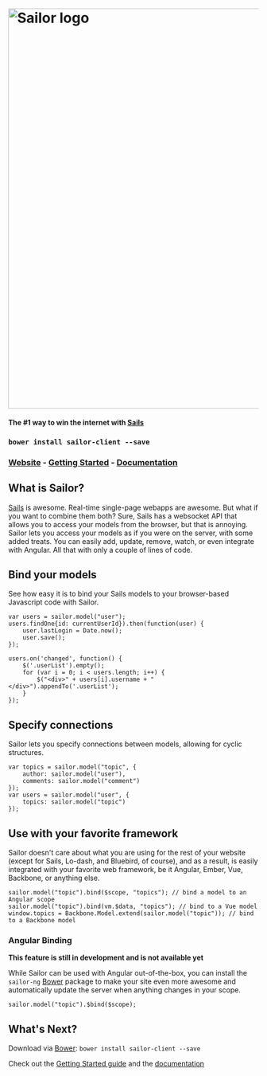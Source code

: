 # [<img src="http://i.imgur.com/VjhXaUr.png" alt="Sailor logo" title="Sailor" width="804px" />](http://mrfishie.github.io/sailor)

**The #1 way to win the internet with [Sails](http://sailsjs.org/)**

### `bower install sailor-client --save`
### [Website](http://mrfishie.github.io/sailor) - [Getting Started](http://mrfishie.github.io/sailor/#/getStarted) - [Documentation](http://mrfishie.github.io/sailor/#/documentation)

## What is Sailor?

[Sails](http://sailsjs.org/) is awesome. Real-time single-page webapps are awesome. But what if you want to combine them
both? Sure, Sails has a websocket API that allows you to access your models from the browser, but that is annoying. Sailor
lets you access your models as if you were on the server, with some added treats. You can easily add, update, remove,
watch, or even integrate with Angular. All that with only a couple of lines of code.

## Bind your models

See how easy it is to bind your Sails models to your browser-based Javascript code with Sailor.

	var users = sailor.model("user");
	users.findOne{id: currentUserId}).then(function(user) {
		user.lastLogin = Date.now();
		user.save();
	});

	users.on('changed', function() {
		$('.userList').empty();
		for (var i = 0; i < users.length; i++) {
			$("<div>" + users[i].username + "</div>").appendTo('.userList');
		}
	});

## Specify connections

Sailor lets you specify connections between models, allowing for cyclic structures.

	var topics = sailor.model("topic", {
		author: sailor.model("user"),
		comments: sailor.model("comment")
	});
	var users = sailor.model("user", {
		topics: sailor.model("topic")
	});

## Use with your favorite framework

Sailor doesn't care about what you are using for the rest of your website (except for Sails, Lo-dash, and Bluebird, of course),
and as a result, is easily integrated with your favorite web framework, be it Angular, Ember, Vue, Backbone, or anything else.

	sailor.model("topic").bind($scope, "topics"); // bind a model to an Angular scope
	sailor.model("topic").bind(vm.$data, "topics"); // bind to a Vue model
	window.topics = Backbone.Model.extend(sailor.model("topic")); // bind to a Backbone model

### Angular Binding

**This feature is still in development and is not available yet**

While Sailor can be used with Angular out-of-the-box, you can install the `sailor-ng` [Bower](http://bower.io/) package to
make your site even more awesome and automatically update the server when anything changes in your scope.

	sailor.model("topic").$bind($scope);


## What's Next?

Download via [Bower](http://bower.io/): `bower install sailor-client --save`

Check out the [Getting Started guide](http://mrfishie.github.io/sailor/#/getStarted) and the
[documentation](http://mrfishie.github.io/sailor/#/documentation)